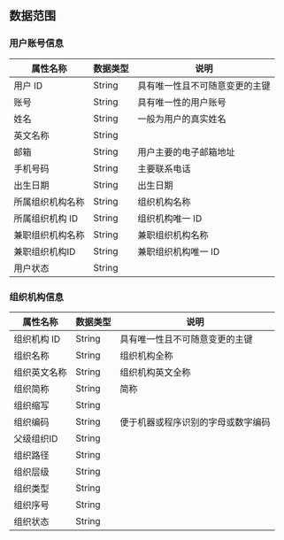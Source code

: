 ## 数据范围

### 用户账号信息

属性名称|数据类型|说明
--|--|--
用户 ID|String|具有唯一性且不可随意变更的主键
账号|String|具有唯一性的用户账号
姓名|String|一般为用户的真实姓名
英文名称|String
邮箱|String|用户主要的电子邮箱地址
手机号码|String|主要联系电话
出生日期|String|出生日期
所属组织机构名称|String|组织机构名称
所属组织机构 ID|String|组织机构唯一 ID
兼职组织机构名称|String|兼职组织机构名称
兼职组织机构ID|String|兼职组织机构唯一 ID
用户状态|String|

### 组织机构信息

属性名称|数据类型|说明
--|--|--
组织机构 ID|String|具有唯一性且不可随意变更的主键
组织名称|String|组织机构全称
组织英文名称|String|组织机构英文全称
组织简称|String|简称
组织缩写|String|
组织编码|String|便于机器或程序识别的字母或数字编码
父级组织ID|String|
组织路径|String|
组织层级|String|
组织类型|String|
组织序号|String|
组织状态|String|